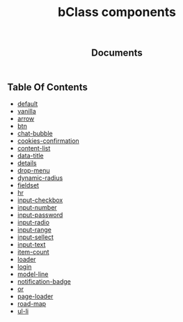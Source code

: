 <p align="center">
  
  <h1 align="center">
    bClass components
    <br/>
    <br/>
  </h3>
    
  <h2 align="center">
    Documents
    <br/>
    <br/>
  </h2>
</p>

## Table Of Contents

- [default](./default.md)
- [vanilla](./vanilla/README.md)
- [arrow](./arrow.md)
- [btn](./btn.md)
- [chat-bubble](./chat-bubble.md)
- [cookies-confirmation](./cookies-confirmation.md)
- [content-list](./content-list.md)
- [data-title](./data-title.md)
- [details](./details.md)
- [drop-menu](./drop-menu.md)
- [dynamic-radius](./dynamic-radius.md)
- [fieldset](./fieldset.md)
- [hr](./hr.md)
- [input-checkbox](./input-checkbox.md)
- [input-number](./input-number.md)
- [input-password](./input-password.md)
- [input-radio](./input-radio.md)
- [input-range](./input-range.md)
- [input-sellect](./input-sellect.md)
- [input-text](./input-text.md)
- [item-count](./item-count.md)
- [loader](./loader.md)
- [login](./login.md)
- [model-line](./model-line.md)
- [notification-badge](./notification-badge.md)
- [or](./or.md)
- [page-loader](./page-loader.md)
- [road-map](./road-map.md)
- [ul-li](./ul-li.md)
